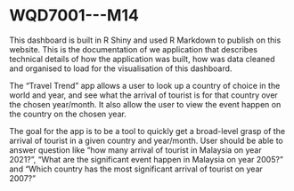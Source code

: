 # WQD7001---M14

This dashboard is built in R Shiny and used R Markdown to publish on this website. This is the documentation of we application that describes technical details of how the application was built, how was data cleaned and organised to load for the visualisation of this dashboard.

The “Travel Trend” app allows a user to look up a country of choice in the world and year, and see what the arrival of tourist is for that country over the chosen year/month. It also allow the user to view the event happen on the country on the chosen year.

The goal for the app is to be a tool to quickly get a broad-level grasp of the arrival of tourist in a given country and year/month. User should be able to answer question like “how many arrival of tourist in Malaysia on year 2021?”, “What are the significant event happen in Malaysia on year 2005?” and “Which country has the most significant arrival of tourist on year 2007?”

